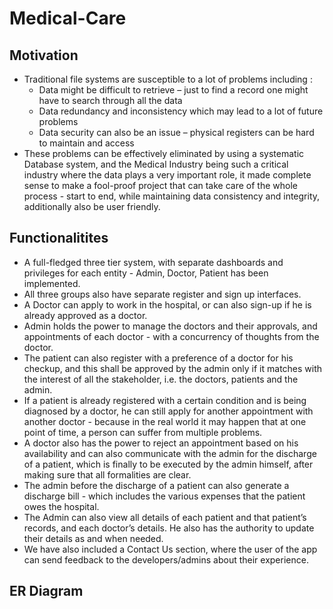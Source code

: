 # Medical-Care

## Motivation
* Traditional file systems are susceptible to a lot of problems including :
  * Data might be difficult to retrieve – just to find a record one might have to search through all the data
  * Data redundancy and inconsistency which may lead to a lot of future problems
  * Data security can also be an issue – physical registers can be hard to maintain and access
* These problems can be effectively eliminated by using a systematic Database system, and the Medical Industry being such a critical industry where the data plays a very important role, it made complete sense to make a fool-proof project that can take care of the whole process - start to end, while maintaining data consistency and integrity, additionally also be user friendly. 

## Functionalitites
* A full-fledged three tier system, with separate dashboards and privileges for each entity - Admin, Doctor, Patient has been implemented.
* All three groups also have separate register and sign up interfaces.
* A Doctor can apply to work in the hospital, or can also sign-up if he is already approved as a doctor.
* Admin holds the power to manage the doctors and their approvals, and appointments of each doctor - with a concurrency of thoughts from the doctor.
* The patient can also register with a preference of a doctor for his checkup, and this shall be approved by the admin only if it matches with the interest of all the stakeholder, i.e. the doctors, patients and the admin.
* If a patient is already registered with a certain condition and is being diagnosed by a doctor, he can still apply for another appointment with another doctor - because in the real world it may happen that at one point of time, a person can suffer from multiple problems.
* A doctor also has the power to reject an appointment based on his availability and can also communicate with the admin for the discharge of a patient, which is finally to be executed by the admin himself, after making sure that all formalities are clear.
* The admin before the discharge of a patient can also generate a discharge bill - which includes the various expenses that the patient owes the hospital.
* The Admin can also view all details of each patient and that patient’s records, and each doctor’s details. He also has the authority to update their details as and when needed.
* We have also included a Contact Us section, where the user of the app can send feedback to the developers/admins about their experience.

## ER Diagram

